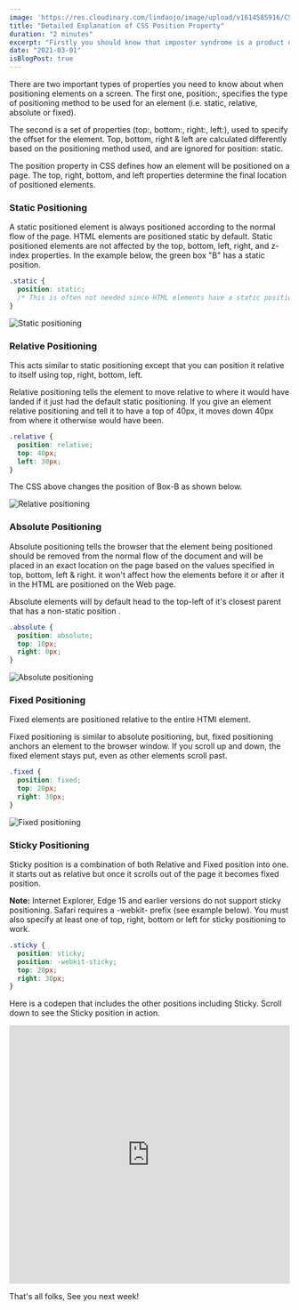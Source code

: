 ```yaml
---
image: 'https://res.cloudinary.com/lindaojo/image/upload/v1614585916/CSS_position_property_s83pcy.png'
title: "Detailed Explanation of CSS Position Property"
duration: "2 minutes"
excerpt: "Firstly you should know that imposter syndrome is a product of your mind. Being more successful will not make it go away. "
date: "2021-03-01"
isBlogPost: true
---
```


There are two important types of properties you need to know about when positioning elements on a screen. The first one, position:, specifies the type of positioning method to be used for an element (i.e. static, relative, absolute or fixed). 

The second is a set of properties (top:, bottom:, right:, left:), used to specify the offset for the element. Top, bottom, right & left are calculated differently based on the positioning method used, and are ignored for position: static.

The position property in CSS defines how an element will be positioned on a page. The top, right, bottom, and left properties determine the final location of positioned elements.

<h3>Static Positioning</h3>

A static positioned element is always positioned according to the normal flow of the page. HTML elements are positioned static by default. Static positioned elements are not affected by the top, bottom, left, right, and z-index properties. In the example below, the green box "B" has a static position.

```css
.static {
  position: static;
  /* This is often not needed since HTML elements have a static position by default */
}
``` 

<div class="centered-image lg:w-1/3 md:w-2/3 sm:w-56">

![Static positioning](https://res.cloudinary.com/lindaojo/image/upload/v1614593087/Static_dja3yr.png)

</div>

<h3>Relative Positioning</h3>

This acts similar to static positioning except that you can position it relative to itself using top, right, bottom, left.

Relative positioning tells the element to move relative to where it would have landed if it just had the default static positioning. If you give an element relative positioning and tell it to have a top of 40px, it moves down 40px from where it otherwise would have been.

```css
.relative {
  position: relative;
  top: 40px;
  left: 30px;
}
``` 
The CSS above changes the position of Box-B as shown below.

<div class="centered-image lg:w-1/3 md:w-2/3 sm:w-56">

![Relative positioning](https://res.cloudinary.com/lindaojo/image/upload/v1614593099/Relative_pr9pui.png)

</div>

<h3>Absolute Positioning</h3>

Absolute positioning tells the browser that the element being positioned should be removed from the normal flow of the document and will be placed in an exact location on the page based on the values specified in top, bottom, left & right. it won't affect how the elements before it or after it in the HTML are positioned on the Web page.

Absolute elements will by default head to the top-left of it's closest parent that has a non-static position .

```css
.absolute {
  position: absolute;
  top: 10px;
  right: 0px;
}
``` 

<div class="centered-image lg:w-1/3 md:w-2/3 sm:w-56">

![Absolute positioning](https://res.cloudinary.com/lindaojo/image/upload/v1614593107/Absolute_w2v3cc.png)

</div>

<h3>Fixed Positioning</h3>

Fixed elements are positioned relative to the entire HTMl element.

Fixed positioning is similar to absolute positioning, but, fixed positioning anchors an element to the browser window. If you scroll up and down, the fixed element stays put, even as other elements scroll past.

```css
.fixed {
  position: fixed;
  top: 20px;
  right: 30px;
}
``` 

<div class="centered-image lg:w-1/3 md:w-2/3 sm:w-56">

![Fixed positioning](https://res.cloudinary.com/lindaojo/image/upload/v1614593119/Fixed_sslddt.png)

</div>

<h3>Sticky Positioning</h3>

Sticky position is a combination of both Relative and Fixed position into one. it starts out as relative but once it scrolls out of the page it becomes fixed position.

<strong>Note:</strong> Internet Explorer, Edge 15 and earlier versions do not support sticky positioning. Safari requires a -webkit- prefix (see example below). You must also specify at least one of top, right, bottom or left for sticky positioning to work.

```css
.sticky {
  position: sticky;
  position: -webkit-sticky;
  top: 20px;
  right: 30px;
}
```
Here is a codepen that includes the other positions including Sticky. Scroll down to see the Sticky position in action.

<iframe height="465" style="width: 100%;" scrolling="no" title="CSS Positioning property" src="https://codepen.io/LindaOjo/embed/gOLeqaY?height=265&theme-id=dark&default-tab=html,result" frameborder="no" loading="lazy" allowtransparency="true" allowfullscreen="true">
  See the Pen <a href='https://codepen.io/LindaOjo/pen/gOLeqaY'>CSS Positioning property</a> by Linda
  (<a href='https://codepen.io/LindaOjo'>@LindaOjo</a>) on <a href='https://codepen.io'>CodePen</a>.
</iframe>

That's all folks, See you next week!
